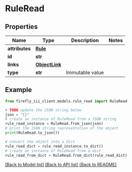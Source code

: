 # RuleRead


## Properties

Name | Type | Description | Notes
------------ | ------------- | ------------- | -------------
**attributes** | [**Rule**](Rule.md) |  | 
**id** | **str** |  | 
**links** | [**ObjectLink**](ObjectLink.md) |  | 
**type** | **str** | Immutable value | 

## Example

```python
from firefly_iii_client.models.rule_read import RuleRead

# TODO update the JSON string below
json = "{}"
# create an instance of RuleRead from a JSON string
rule_read_instance = RuleRead.from_json(json)
# print the JSON string representation of the object
print(RuleRead.to_json())

# convert the object into a dict
rule_read_dict = rule_read_instance.to_dict()
# create an instance of RuleRead from a dict
rule_read_from_dict = RuleRead.from_dict(rule_read_dict)
```
[[Back to Model list]](../README.md#documentation-for-models) [[Back to API list]](../README.md#documentation-for-api-endpoints) [[Back to README]](../README.md)


